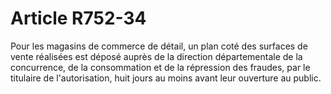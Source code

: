 # Article R752-34

Pour les magasins de commerce de détail, un plan coté des surfaces de vente réalisées est déposé auprès de la direction départementale de la concurrence, de la consommation et de la répression des fraudes, par le titulaire de l'autorisation, huit jours au moins avant leur ouverture au public.
